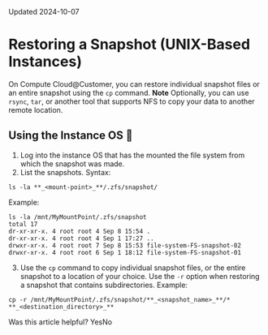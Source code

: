Updated 2024-10-07
# Restoring a Snapshot (UNIX-Based Instances)
On Compute Cloud@Customer, you can restore individual snapshot files or an entire snapshot using the `cp` command.
**Note**
Optionally, you can use `rsync`, `tar`, or another tool that supports NFS to copy your data to another remote location.
## Using the Instance OS 🔗 
  1. Log into the instance OS that has the mounted the file system from which the snapshot was made.
  2. List the snapshots.
Syntax:
```
ls -la **_<mount-point>_**/.zfs/snapshot/
```

Example:
```
ls -la /mnt/MyMountPoint/.zfs/snapshot
total 17
dr-xr-xr-x. 4 root root 4 Sep 8 15:54 .
dr-xr-xr-x. 4 root root 4 Sep 1 17:27 ..
drwxr-xr-x. 4 root root 7 Sep 8 15:53 file-system-FS-snapshot-02
drwxr-xr-x. 4 root root 6 Sep 1 18:12 file-system-FS-snapshot-01
```

  3. Use the `cp` command to copy individual snapshot files, or the entire snapshot to a location of your choice.
Use the `-r` option when restoring a snapshot that contains subdirectories.
Example:
```
cp -r /mnt/MyMountPoint/.zfs/snapshot/**_<snapshot_name>_**/* **_<destination_directory>_**
```



Was this article helpful?
YesNo


